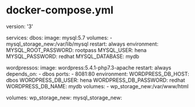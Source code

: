 # docker-compose.yml
version: '3'

services:
  dbos:
    image: mysql:5.7
    volumes:
        - mysql_storage_new:/var/lib/mysql
    restart: always
    environment:
        MYSQL_ROOT_PASSWORD: rootpass
        MYSQL_USER: hena
        MYSQL_PASSWORD: redhat
        MYSQL_DATABASE: mydb

  wordpressos:
    image: wordpress:5.4.1-php7.3-apache
    restart: always
    depends_on:
        - dbos
    ports:
        - 8081:80
    environment:
        WORDPRESS_DB_HOST: dbos
        WORDPRESS_DB_USER: hena
        WORDPRESS_DB_PASSWORD: redhat
        WORDPRESS_DB_NAME: mydb
    volumes:
    - wp_storage_new:/var/www/html


volumes:
    wp_storage_new:
    mysql_storage_new:
